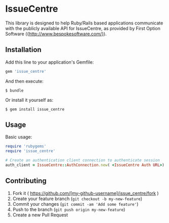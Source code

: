 # IssueCentre

This library is designed to help Ruby/Rails based applications
communicate with the publicly available API for IssueCentre, as
provided by First Option Software ({http://www.bespokesoftware.com/}).


## Installation

Add this line to your application's Gemfile:

```ruby
gem 'issue_centre'
```

And then execute:

    $ bundle

Or install it yourself as:

    $ gem install issue_centre

## Usage

Basic usage:

```ruby
require 'rubygems'
require 'issue_centre'

# Create an authentication client connection to authenticate session
auth_client = IssueCentre::AuthConnection.new( <IssueCentre Auth URL>)


```

## Contributing

1. Fork it ( https://github.com/[my-github-username]/issue_centre/fork )
2. Create your feature branch (`git checkout -b my-new-feature`)
3. Commit your changes (`git commit -am 'Add some feature'`)
4. Push to the branch (`git push origin my-new-feature`)
5. Create a new Pull Request

